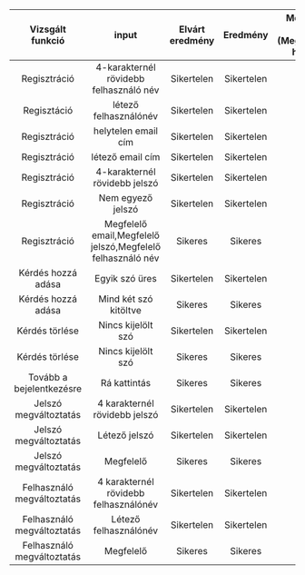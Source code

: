 | Vizsgált funkció |input|Elvárt eredmény  | Eredmény | Megfelelőség státusza (Megfelelő,Pótlás határideje) |
|:-:|:-:|:-:|:-:|:-:|
|Regisztráció|4-karakternél rövidebb felhasználó név|Sikertelen|Sikertelen|Megfelelt|
|Regisztáció|létező felhasználónév|Sikertelen|Sikertelen|Megfelelt|
|Regisztráció|helytelen email cím|Sikertelen|Sikertelen|Megfelelt|
|Regisztráció|létező email cím|Sikertelen|Sikertelen|Megfelelt|
|Regisztráció|4-karakternél rövidebb jelszó|Sikertelen|Sikertelen|Megfelelt|
|Regisztráció|Nem egyező jelszó|Sikertelen|Sikertelen|Megfelelt|
|Regisztráció|Megfelelő email,Megfelelő jelszó,Megfelelő felhasználó név|Sikeres|Sikeres |Megfelelt|
|Kérdés hozzá adása|Egyik szó üres|Sikertelen|Sikertelen|Megfelelt|
|Kérdés hozzá adása|Mind két szó kitöltve|Sikeres|Sikeres|Megfelelt|
|Kérdés törlése|Nincs kijelölt szó|Sikertelen|Sikertelen|Megfelelt|
|Kérdés törlése|Nincs kijelölt szó|Sikeres|Sikeres|Megfelelt|
|Tovább a bejelentkezésre|Rá kattintás|Sikeres|Sikeres|Megfelelt|
|Jelszó megváltoztatás | 4 karakternél rövidebb jelszó | Sikertelen | Sikertelen | Megfelelt |
|Jelszó megváltoztatás | Létező jelszó | Sikertelen | Sikertelen | Megfelelt |
|Jelszó megváltoztatás | Megfelelő | Sikeres | Sikeres | Megfelelt |
|Felhasználó megváltoztatás | 4 karakternél rövidebb felhasználónév | Sikertelen | Sikertelen | Megfelelt 
|Felhasználó megváltoztatás | Létező felhasználónév | Sikertelen | Sikertelen | Megfelelt |
|Felhasználó megváltoztatás | Megfelelő | Sikeres | Sikeres | Megfelelt |